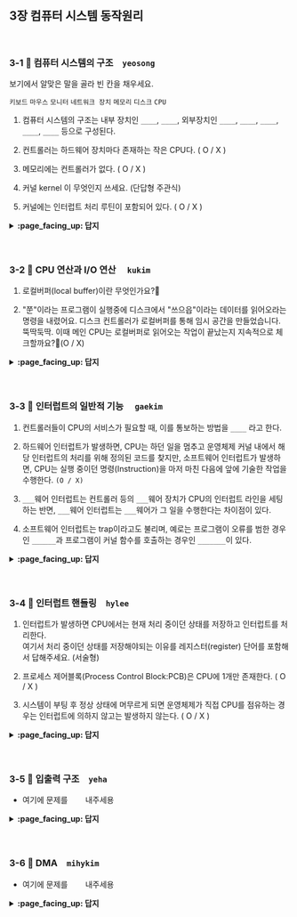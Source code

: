 ## 3장 컴퓨터 시스템 동작원리

<br>

### 3-1 :fallen_leaf: 컴퓨터 시스템의 구조　`yeosong`

보기에서 알맞은 말을 골라 빈 칸을 채우세요. 

`키보드` `마우스` `모니터` `네트워크 장치` `메모리` `디스크` `CPU` 


1. 컴퓨터 시스템의 구조는 내부 장치인 `____`, `____`, 외부장치인 `____`, `____`, `____`, `____`, `____` 등으로 구성된다.

3. 컨트롤러는 하드웨어 장치마다 존재하는 작은 CPU다. ( O / X )

2. 메모리에는 컨트롤러가 없다. ( O / X ) 

4. 커널 kernel 이 무엇인지 쓰세요. (단답형 주관식)

5. 커널에는 인터럽트 처리 루틴이 포함되어 있다. ( O / X ) 

<details>
<summary> <b> :page_facing_up: 답지 </b>  </summary>
<div markdown="1">
 
보기에서 알맞은 말을 골라 빈 칸을 채우세요. 

`키보드` `마우스` `모니터` `네트워크 장치` `메모리` `디스크` `CPU` 


1. 컴퓨터 시스템의 구조는 내부 장치인 `CPU`, `메모리`, 외부장치인 `디스크`, `키보드`, `마우스`, `모니터`, `네트워크 장치` 등으로 구성된다.

3. 컨트롤러는 하드웨어 장치마다 존재하는 작은 CPU다. ( O )

2. 메모리에는 컨트롤러가 없다. ( X ) 
> 메모리, 디스크를 포함한 입출력 장치 모두에 컨트롤러가 있어서 CPU와 신호를 주고 받을 수 있다.

4. 커널 kernel 이 무엇인지 쓰세요. (단답형 주관식)
> 운영체제 소프트웨어 중 핵심적인 부분에 한정되어 항상 메모리에 올라가 있는 부분이다.

5. 커널에는 인터럽트 처리 루틴이 포함되어 있다. ( O ) 

</div>
</details>
<br><br>

### 3-2 :fallen_leaf: CPU 연산과 I/O 연산	　`kukim`
1. 로컬버퍼(local buffer)이란 무엇인가요?🤔

2. "쭌"이라는 프로그램이 실행중에 디스크에서 "쓰으읍"이라는 데이터를 읽어오라는 명령을 내렸어요. 디스크 컨트롤러가 로컬버퍼를 통해 임시 공간을 만들었습니다. 뚝딱둑딱. 이때 메인 CPU는 로컬버퍼로 읽어오는 작업이 끝났는지 지속적으로 체크할까요?🤔(O / X)
 
<details>
<summary> <b> :page_facing_up: 답지 </b>  </summary>
<div markdown="1">

1. 로컬버퍼(local buffer)이란 무엇인가요 ?
  - 정답 : 입출력 장치들로 부터 들어오고 나가는 데이터를 임시로 저장하기 위한 작은 메모리 공간이에요! 각 장치의 컨트롤러가 이를 제어한답니다.


2. "쭌"이라는 프로그램이 실행중에 디스크에서 "쓰으읍"이라는 데이터를 읽어오라는 명령을 내렸어요. 디스크 컨트롤러가 로컬버퍼를 통해 임시 공간을 만들었습니다. 뚝딱둑딱. 이때 메인 CPU는 로컬버퍼로 읽어오는 작업이 끝났는지 지속적으로 체크할까요?.(O / X)
  - 정답 : X , 메인 CPU가 지속적으로 체크하는 것이 아니라 컨트롤러가 로컬버퍼로 읽어오는 작업이 끝나면 인터럽트(interrupt)를 발생시켜 CPU에 보고해요

</div>
</details>
<br><br>

### 3-3 :fallen_leaf: 인터럽트의 일반적 기능	　`gaekim`
1. 컨트롤러들이 CPU의 서비스가 필요할 때, 이를 통보하는 방법을  `____` 라고 한다.

2. 하드웨어 인터럽트가 발생하면, CPU는 하던 일을 멈추고 운영체제 커널 내에서 해당 인터럽트의 처리를 위해 정의된 코드를 찾지만, 소프트웨어 인터럽트가 발생하면, CPU는 실행 중이던 명령(Instruction)을 마저 마친 다음에 앞에 기술한 작업을 수행한다. `(O / X)`

3. `___`웨어 인터럽트는 컨트롤러 등의 `___`웨어 장치가 CPU의 인터럽트 라인을 세팅하는 반면, `___`웨어 인터럽트는 `___`웨어가 그 일을 수행한다는 차이점이 있다.

4. 소프트웨어 인터럽트는 trap이라고도 불리며, 예로는 프로그램이 오류를 범한 경우인 `______`과 프로그램이 커널 함수를 호출하는 경우인  `_______`이 있다.


<details>
<summary> <b> :page_facing_up: 답지 </b>  </summary>
<div markdown="1">

1. 컨트롤러들이 CPU의 서비스가 필요할 때, 이를 통보하는 방법을  `인터럽트(Interrupt)` 라고 한다.  
👉 덧붙여 인터럽트는 키보드 입력 혹은 요청된 디스크 입출력 작업의 완료 등 CPU에 알려줄 필요가 있는 이벤트가 일어난 경우 컨트롤러가 발생시키는 것이다.

2. 하드웨어 인터럽트가 발생하면 CPU는 하던 일을 멈추고 운영체제 커널 내에서 해당 인터럽트의 처리를 위해 정의된 코드를 찾지만, 소프트웨어 인터럽트가 발생하면 CPU는 실행 중이던 명령(Instruction)을 마저 마친 다음에 앞에 기술한 작업을 수행한다. `(X)`  
👉 소프트웨어 인터럽트, 하드웨어 인터럽트 모두 일단 인터럽트가 발생하면 CPU는 하던 일을 멈추고 운영체제에서 인터럽트를 확인한다.

3. `하드`웨어 인터럽트는 컨트롤러 등의 `하드`웨어 장치가 CPU의 인터럽트 라인을 세팅하는 반면, `소프트`웨어 인터럽트는 `소프트`웨어가 그 일을 수행한다는 차이점이 있다.

4. 소프트웨어 인터럽트는 trap이라고도 불리며, 예로는 프로그램이 오류를 범한 경우인 `예외상황(exception)`과 프로그램이 커널 함수를 호출하는 경우인  `시스템 콜(system call)`이 있다.


</div>
</details>
<br><br>

### 3-4 :fallen_leaf: 인터럽트 핸들링　`hylee`
1. 인터럽트가 발생하면 CPU에서는 현재 처리 중이던 상태를 저장하고 인터럽트를 처리한다. 
<br>여기서 처리 중이던 상태를 저장해야되는 이유를 레지스터(register) 단어를 포함해서 답해주세요. (서술형)

2. 프로세스 제어블록(Process Control Block:PCB)은 CPU에 1개만 존재한다. ( O / X )

3. 시스템이 부팅 후 정상 상태에 머무르게 되면 운영체제가 직접 CPU를 점유하는 경우는 인터럽트에 의하지 않고는 발생하지 않는다. ( O / X )

<details>
<summary> <b> :page_facing_up: 답지 </b>  </summary>
<div markdown="1">

1. 인터럽트가 발생하면 CPU에서는 현재 처리 중이던 상태를 저장하고 인터럽트를 처리한다. 

여기서 처리 중이던 상태를 저장해야되는 이유를 레지스터(register) 단어를 포함해서 답해주세요. (서술형)

>  정답 : CPU에서 명령이 실행될 때에는 CPU 내부에 있는 임시 기억장치인 레지스터(register)에 데이터를 읽거나 쓰면서 작업을 하는데, 
이때 인터럽트가 발생해 새로운 명령을 실행하면 기존의 레지스터값들이 지워지게 되므로
CPU 내의 이러한 상태를 저장해두어야 한다. (+이게 모두 저장되어야 인터럽트 처리가 이루어질 수 있다.)


2. 프로세스 제어블록(Process Control Block:PCB)은 CPU에 1개만 존재한다. ( O / X )

> 정답 : X 

    PCB는 각각의 프로그램마다 하니찍 존재하며 해당 프로그램의 어느 부분이 실행 중이었는지를 저장하고 있다. 
    구체적으로는 프로그램이 실행 중이던 코드의 메모리 주소와 레지스터값, 하드웨어 상태 등이 저장된다.

3. 시스템이 부팅 후 정상 상태에 머무르게 되면 운영체제가 직접 CPU를 점유하는 경우는 인터럽트에 의하지 않고는 발생하지 않는다. ( O / X )

> 정답 : O

    시스템이 부팅 후 정상상태에 머무르게 되면 CPU가 항상 사용자 프로그램에 의해 사용되며,
    운영체제는 단지 인터럽트가 발생했을 때에만 잠깐 CPU의 제어권을 획득할 수 있다.
    인터럽트가 발생하지 않으면 원래 실행 중인 사용자 프로그램이 원하는 만큼 CPU를 계속 점유하게 된다.

</div>
</details>
<br><br>

### 3-5 :fallen_leaf: 입출력 구조　`yeha`
- 여기에 문제를 `　　` 내주세용	

<details>
<summary> <b> :page_facing_up: 답지 </b>  </summary>
<div markdown="1">

- 답지는 문제와 똑같은 형식으로 작성해주세요!	
- e.g. 여기에 문제를 `(자유롭게)` 내주세요	

</div>
</details>
<br><br>

### 3-6 :fallen_leaf: DMA　`mihykim`
- 여기에 문제를 `　　` 내주세용	

<details>
<summary> <b> :page_facing_up: 답지 </b>  </summary>
<div markdown="1">

- 답지는 문제와 똑같은 형식으로 작성해주세요!	
- e.g. 여기에 문제를 `(자유롭게)` 내주세요	

</div>
</details>
<br><br>

